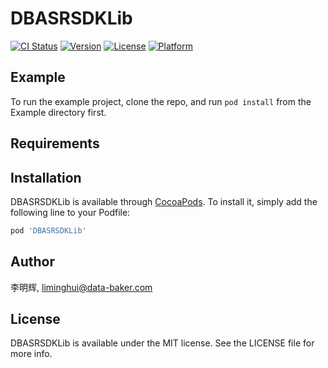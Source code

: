 # DBASRSDKLib

[![CI Status](https://img.shields.io/travis/李明辉/DBASRSDKLib.svg?style=flat)](https://travis-ci.org/李明辉/DBASRSDKLib)
[![Version](https://img.shields.io/cocoapods/v/DBASRSDKLib.svg?style=flat)](https://cocoapods.org/pods/DBASRSDKLib)
[![License](https://img.shields.io/cocoapods/l/DBASRSDKLib.svg?style=flat)](https://cocoapods.org/pods/DBASRSDKLib)
[![Platform](https://img.shields.io/cocoapods/p/DBASRSDKLib.svg?style=flat)](https://cocoapods.org/pods/DBASRSDKLib)

## Example

To run the example project, clone the repo, and run `pod install` from the Example directory first.

## Requirements

## Installation

DBASRSDKLib is available through [CocoaPods](https://cocoapods.org). To install
it, simply add the following line to your Podfile:

```ruby
pod 'DBASRSDKLib'
```

## Author

李明辉, liminghui@data-baker.com

## License

DBASRSDKLib is available under the MIT license. See the LICENSE file for more info.
